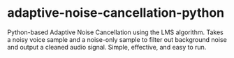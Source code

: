 # adaptive-noise-cancellation-python
Python-based Adaptive Noise Cancellation using the LMS algorithm. Takes a noisy voice sample and a noise-only sample to filter out background noise and output a cleaned audio signal. Simple, effective, and easy to run.
